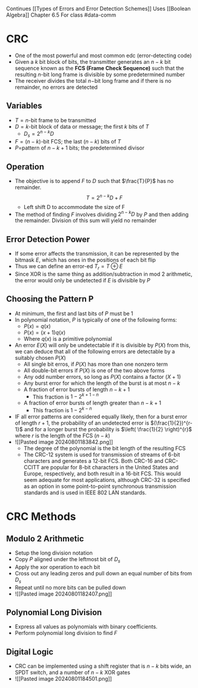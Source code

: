 Continues [[Types of Errors and Error Detection Schemes]]
Uses [[Boolean Algebra]]
Chapter 6.5
For class #data-comm

# CRC
- One of the most powerful and most common edc (error-detecting code)
- Given a $k$ bit block of bits, the transmitter generates an $n-k$ bit sequence known as the **FCS (Frame Check Sequence)** such that the resulting $n$-bit long frame is divisible by some predetermined number
- The receiver divides the total $n-$bit long frame and if there is no remainder, no errors are detected
## Variables
- $T=n$-bit frame to be transmitted
- $D=k$-bit block of data or message; the first $k$ bits of $T$
	- $D_{s}=2^{n-k}D$
- $F=(n-k)$-bit FCS; the last $(n-k)$ bits of $T$
- $P=$pattern of $n-k+1$ bits; the predetermined divisor
## Operation
- The objective is to append $F$ to $D$ such that $\frac{T}{P}$ has no remainder. $$T=2^{n-k}D+F$$
	- Left shift D to accommodate the size of F
- The method of finding $F$ involves dividing $2^{n-k}D$ by $P$ and then adding the remainder. Division of this sum will yield no remainder
## Error Detection Power
- If some error affects the transmission, it can be represented by the bitmask $E$, which has ones in the positions of each bit flip
- Thus we can define an error-ed $T_{r}=T \oplus E$
- Since XOR is the same thing as addition/subtraction in mod 2 arithmetic, the error would only be undetected if $E$ is divisible by $P$
## Choosing the Pattern P
- At minimum, the first and last bits of $P$ must be 1
- In polynomial notation, $P$ is typically of one of the following forms:
	- $P(x)=q(x)$
	- $P(x)=(x+1)q(x)$
	- Where $q(x)$ is a primitive polynomial
- An error $E(X)$ will only be undetectable if it is divisible by $P(X)$ from this, we can deduce that all of the following errors are detectable by a suitably chosen $P(X)$
	- All single bit erros, if $P(X)$ has more than one nonzero term
	- All double-bit errors if $P(X)$ is one of the two above forms
	- Any odd number errors, so long as $P(X)$ contains a factor $(X+1)$
	- Any burst error for which the length of the burst is at most $n-k$
	- A fraction of error bursts of length $n-k+1$
		- This fraction is $1-2^{k+1-n}$
	- A fraction of error bursts of length greater than $n-k+1$
		- This fraction is $1-2^{k-n}$
- IF all error patterns are considered equally likely, then for a burst error of length $r+1$, the probability of an undetected error is $(\frac{1}{2})^{r-1}$ and for a longer burst the probability is $\left( \frac{1}{2} \right)^{r}$ where $r$ is the length of the FCS ($n-k$)
- ![[Pasted image 20240801183842.png]]
	- The degree of the polynomial is the bit length of the resulting FCS
	- The CRC-12 system is used for transmission of streams of 6-bit characters and generates a 12-bit FCS. Both CRC-16 and CRC-CCITT are popular for 8-bit characters in the United States and Europe, respectively, and both result in a 16-bit FCS. This would seem adequate for most applications, although CRC-32 is specified as an option in some point-to-point synchronous transmission standards and is used in IEEE 802 LAN standards.
# CRC Methods
## Modulo 2 Arithmetic
- Setup the long division notation 
- Copy $P$ aligned under the leftmost bit of $D_{s}$
- Apply the xor operation to each bit
- Cross out any leading zeros and pull down an equal number of bits from $D_{s}$
- Repeat until no more bits can be pulled down
- ![[Pasted image 20240801182407.png]]
## Polynomial Long Division
- Express all values as polynomials with binary coefficients. 
- Perform polynomial long division to find $F$
## Digital Logic
- CRC can be implemented using a shift register that is $n-k$ bits wide, an SPDT switch, and a number of $n-k$ XOR gates
- ![[Pasted image 20240801184501.png]]